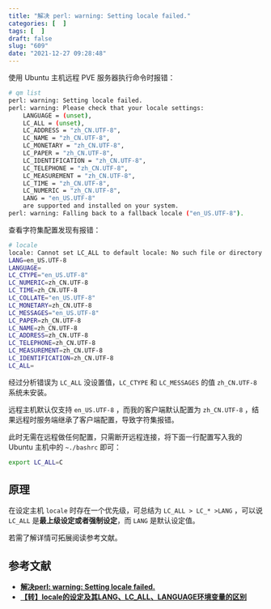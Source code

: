 ```yaml
---
title: "解决 perl: warning: Setting locale failed."
categories: [  ]
tags: [  ]
draft: false
slug: "609"
date: "2021-12-27 09:28:48"
---
```


使用 Ubuntu 主机远程 PVE 服务器执行命令时报错：

```bash
# qm list
perl: warning: Setting locale failed.
perl: warning: Please check that your locale settings:
	LANGUAGE = (unset),
	LC_ALL = (unset),
	LC_ADDRESS = "zh_CN.UTF-8",
	LC_NAME = "zh_CN.UTF-8",
	LC_MONETARY = "zh_CN.UTF-8",
	LC_PAPER = "zh_CN.UTF-8",
	LC_IDENTIFICATION = "zh_CN.UTF-8",
	LC_TELEPHONE = "zh_CN.UTF-8",
	LC_MEASUREMENT = "zh_CN.UTF-8",
	LC_TIME = "zh_CN.UTF-8",
	LC_NUMERIC = "zh_CN.UTF-8",
	LANG = "en_US.UTF-8"
    are supported and installed on your system.
perl: warning: Falling back to a fallback locale ("en_US.UTF-8").
```

查看字符集配置发现有报错：

```bash
# locale
locale: Cannot set LC_ALL to default locale: No such file or directory
LANG=en_US.UTF-8
LANGUAGE=
LC_CTYPE="en_US.UTF-8"
LC_NUMERIC=zh_CN.UTF-8
LC_TIME=zh_CN.UTF-8
LC_COLLATE="en_US.UTF-8"
LC_MONETARY=zh_CN.UTF-8
LC_MESSAGES="en_US.UTF-8"
LC_PAPER=zh_CN.UTF-8
LC_NAME=zh_CN.UTF-8
LC_ADDRESS=zh_CN.UTF-8
LC_TELEPHONE=zh_CN.UTF-8
LC_MEASUREMENT=zh_CN.UTF-8
LC_IDENTIFICATION=zh_CN.UTF-8
LC_ALL=
```

经过分析错误为  `LC_ALL` 没设置值，`LC_CTYPE` 和 `LC_MESSAGES` 的值 `zh_CN.UTF-8` 系统未安装。

远程主机默认仅支持 `en_US.UTF-8`  ，而我的客户端默认配置为 `zh_CN.UTF-8` ，结果远程时服务端继承了客户端配置，导致字符集报错。

此时无需在远程做任何配置，只需断开远程连接，将下面一行配置写入我的 Ubuntu 主机中的 `~./bashrc` 即可：

```bash
export LC_ALL=C
```

## 原理

在设定主机 `locale` 时存在一个优先级，可总结为 `LC_ALL > LC_* >LANG` ，可以说 `LC_ALL` 是**最上级设定或者强制设定**，而 `LANG` 是默认设定值。

若需了解详情可拓展阅读参考文献。

## 参考文献

- **[解决perl: warning: Setting locale failed.](https://www.cnblogs.com/djiankuo/p/6653180.html)**
- **[【转】locale的设定及其LANG、LC_ALL、LANGUAGE环境变量的区别](https://www.cnblogs.com/alfiewm/articles/2142823.html)**